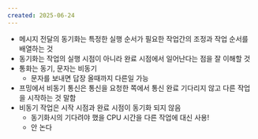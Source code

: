 ```yaml
---
created: 2025-06-24
---
```

- 메시지 전달의 동기화는 특정한 실행 순서가 필요한 작업간의 조정과 작업 순서를 배열하는 것
- 동기화는 작업의 실행 시점이 아니라 완료 시점에서 일어난다는 점을 잘 이해할 것
- 통화는 동기, 문자는 비동기
	- 문자를 보내면 답장 올때까지 다른일 가능
- 프밍에서 비동기 통신은 통신을 요청한 쪽에서 통신 완료 기다리지 않고 다른 작업을 시작하는 것 말함
- 비동기 작업은 시작 시점과 완료 시점이 동기화 되지 않음
	- 동기화시의 기다려야 했을 CPU 시간을 다른 작업에 대신 사용!
	- 안 논다
